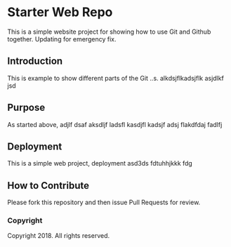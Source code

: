 # Starter Web Repo

This is a simple website project for showing how to use Git and Github together. Updating for emergency fix.

## Introduction

This is example to show different parts of the Git ..s. alkdsjflkadsjflk asjdlkf jsd

## Purpose

As started above, adjlf dsaf aksdljf ladsfl kasdjfl kadsjf adsj flakdfdaj fadlfj

## Deployment

This is a simple web project, deployment asd3ds fdtuhhjkkk  fdg

## How to Contribute
Please fork this repository and then issue Pull Requests for review.

### Copyright 
Copyright 2018. All rights reserved.